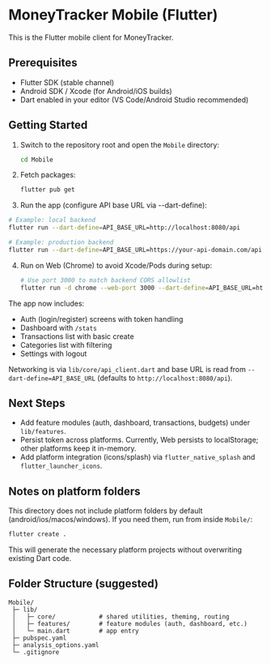 # MoneyTracker Mobile (Flutter)

This is the Flutter mobile client for MoneyTracker.

## Prerequisites
- Flutter SDK (stable channel)
- Android SDK / Xcode (for Android/iOS builds)
- Dart enabled in your editor (VS Code/Android Studio recommended)

## Getting Started

1. Switch to the repository root and open the `Mobile` directory:
   
   ```bash
   cd Mobile
   ```

2. Fetch packages:
   
   ```bash
   flutter pub get
   ```

3. Run the app (configure API base URL via --dart-define):
  
  ```bash
  # Example: local backend
  flutter run --dart-define=API_BASE_URL=http://localhost:8080/api

  # Example: production backend
  flutter run --dart-define=API_BASE_URL=https://your-api-domain.com/api
  ```

4. Run on Web (Chrome) to avoid Xcode/Pods during setup:

   ```bash
   # Use port 3000 to match backend CORS allowlist
   flutter run -d chrome --web-port 3000 --dart-define=API_BASE_URL=http://localhost:8080/api
   ```

The app now includes:
- Auth (login/register) screens with token handling
- Dashboard with `/stats`
- Transactions list with basic create
- Categories list with filtering
- Settings with logout

Networking is via `lib/core/api_client.dart` and base URL is read from `--dart-define=API_BASE_URL` (defaults to `http://localhost:8080/api`).

## Next Steps
- Add feature modules (auth, dashboard, transactions, budgets) under `lib/features`.
- Persist token across platforms. Currently, Web persists to localStorage; other platforms keep it in-memory.
- Add platform integration (icons/splash) via `flutter_native_splash` and `flutter_launcher_icons`.

## Notes on platform folders
This directory does not include platform folders by default (android/ios/macos/windows).
If you need them, run from inside `Mobile/`:

```bash
flutter create .
```

This will generate the necessary platform projects without overwriting existing Dart code.

## Folder Structure (suggested)
```
Mobile/
 ├─ lib/
 │   ├─ core/            # shared utilities, theming, routing
 │   ├─ features/        # feature modules (auth, dashboard, etc.)
 │   └─ main.dart        # app entry
 ├─ pubspec.yaml
 ├─ analysis_options.yaml
 └─ .gitignore
```
